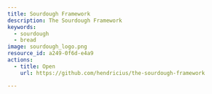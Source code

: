```yaml
---
title: Sourdough Framework
description: The Sourdough Framework
keywords:
  - sourdough
  - bread
image: sourdough_logo.png
resource_id: a249-0f6d-e4a9
actions:
  - title: Open
    url: https://github.com/hendricius/the-sourdough-framework

---
```






